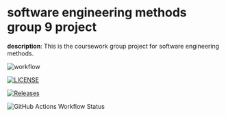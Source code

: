 
# software engineering methods group 9 project

**description**: This is the coursework group project for software engineering methods.



![workflow](https://github.com/Coder-Brandon27/Coursework/actions/workflows/main.yml/badge.svg)

[![LICENSE](https://img.shields.io/github/license/Coder-Brandon27/devops.svg?style=flat-square)](https://github.com/<Coder-Brandon27>/devops/blob/master/LICENSE)

[![Releases](https://img.shields.io/github/release/Coder-Brandon27/devops/all.svg?style=flat-square)](https://github.com/<Coder-Brandon27>/devops/releases)

![GitHub Actions Workflow Status](https://img.shields.io/github/actions/workflow/status/Coder-Brandon27/Coursework/.github%2Fworkflows%2Fmain.yml)

